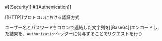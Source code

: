 #[[Security]] #[[Authentication]]

[[HTTP]]プロトコルにおける認証方式

ユーザー名とパスワードをコロンで連結した文字列を[[Base64]]エンコードした結果を、`Authorization`ヘッダーに付与することでリクエストを行う